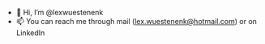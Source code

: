 - 👋 Hi, I’m @lexwuestenenk
- 📫 You can reach me through mail (lex.wuestenenk@hotmail.com) or on LinkedIn

<!---
lexwuestenenk/lexwuestenenk is a ✨ special ✨ repository because its `README.md` (this file) appears on your GitHub profile.
You can click the Preview link to take a look at your changes.
--->
